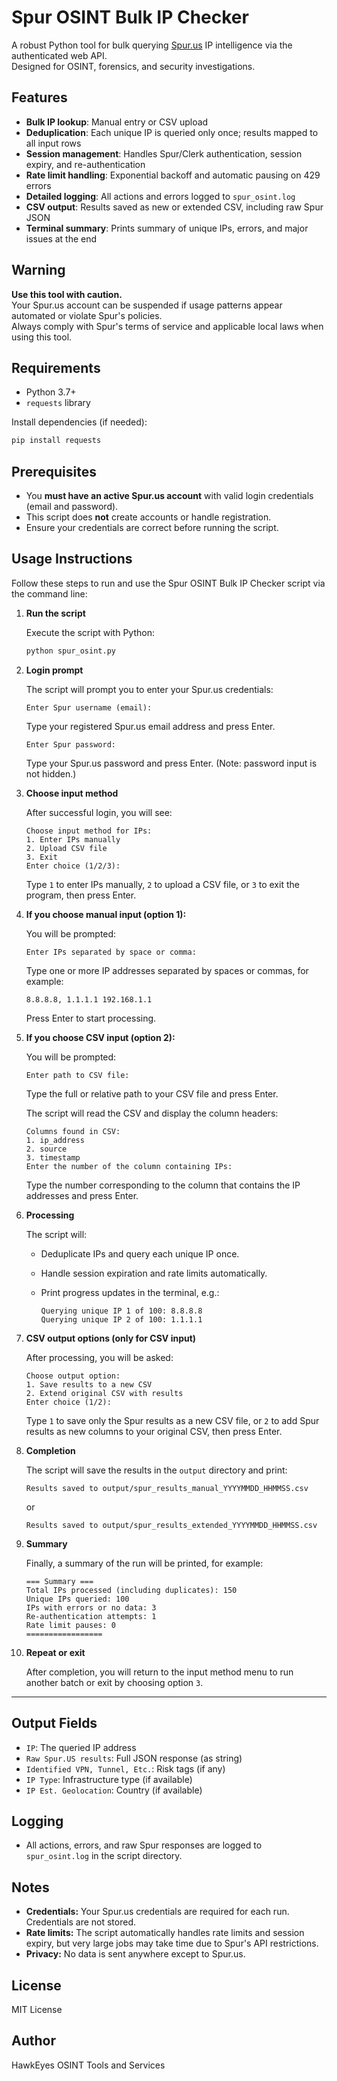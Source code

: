 # Spur OSINT Bulk IP Checker

A robust Python tool for bulk querying [Spur.us](https://spur.us) IP intelligence via the authenticated web API.  
Designed for OSINT, forensics, and security investigations.

## Features

- **Bulk IP lookup**: Manual entry or CSV upload
- **Deduplication**: Each unique IP is queried only once; results mapped to all input rows
- **Session management**: Handles Spur/Clerk authentication, session expiry, and re-authentication
- **Rate limit handling**: Exponential backoff and automatic pausing on 429 errors
- **Detailed logging**: All actions and errors logged to `spur_osint.log`
- **CSV output**: Results saved as new or extended CSV, including raw Spur JSON
- **Terminal summary**: Prints summary of unique IPs, errors, and major issues at the end

## Warning

**Use this tool with caution.**  
Your Spur.us account can be suspended if usage patterns appear automated or violate Spur's policies.  
Always comply with Spur's terms of service and applicable local laws when using this tool.

## Requirements

- Python 3.7+
- `requests` library

Install dependencies (if needed):

```bash
pip install requests
```

## Prerequisites

- You **must have an active Spur.us account** with valid login credentials (email and password).
- This script does **not** create accounts or handle registration.
- Ensure your credentials are correct before running the script.

## Usage Instructions

Follow these steps to run and use the Spur OSINT Bulk IP Checker script via the command line:

1. **Run the script**

   Execute the script with Python:

   ```bash
   python spur_osint.py
   ```

2. **Login prompt**

   The script will prompt you to enter your Spur.us credentials:

   ```
   Enter Spur username (email):
   ```

   Type your registered Spur.us email address and press Enter.

   ```
   Enter Spur password:
   ```

   Type your Spur.us password and press Enter. (Note: password input is not hidden.)

3. **Choose input method**

   After successful login, you will see:

   ```
   Choose input method for IPs:
   1. Enter IPs manually
   2. Upload CSV file
   3. Exit
   Enter choice (1/2/3):
   ```

   Type `1` to enter IPs manually, `2` to upload a CSV file, or `3` to exit the program, then press Enter.

4. **If you choose manual input (option 1):**

   You will be prompted:

   ```
   Enter IPs separated by space or comma:
   ```

   Type one or more IP addresses separated by spaces or commas, for example:

   ```
   8.8.8.8, 1.1.1.1 192.168.1.1
   ```

   Press Enter to start processing.

5. **If you choose CSV input (option 2):**

   You will be prompted:

   ```
   Enter path to CSV file:
   ```

   Type the full or relative path to your CSV file and press Enter.

   The script will read the CSV and display the column headers:

   ```
   Columns found in CSV:
   1. ip_address
   2. source
   3. timestamp
   Enter the number of the column containing IPs:
   ```

   Type the number corresponding to the column that contains the IP addresses and press Enter.

6. **Processing**

   The script will:

   - Deduplicate IPs and query each unique IP once.
   - Handle session expiration and rate limits automatically.
   - Print progress updates in the terminal, e.g.:

     ```
     Querying unique IP 1 of 100: 8.8.8.8
     Querying unique IP 2 of 100: 1.1.1.1
     ```

7. **CSV output options (only for CSV input)**

   After processing, you will be asked:

   ```
   Choose output option:
   1. Save results to a new CSV
   2. Extend original CSV with results
   Enter choice (1/2):
   ```

   Type `1` to save only the Spur results as a new CSV file, or `2` to add Spur results as new columns to your original CSV, then press Enter.

8. **Completion**

   The script will save the results in the `output` directory and print:

   ```
   Results saved to output/spur_results_manual_YYYYMMDD_HHMMSS.csv
   ```

   or

   ```
   Results saved to output/spur_results_extended_YYYYMMDD_HHMMSS.csv
   ```

9. **Summary**

   Finally, a summary of the run will be printed, for example:

   ```
   === Summary ===
   Total IPs processed (including duplicates): 150
   Unique IPs queried: 100
   IPs with errors or no data: 3
   Re-authentication attempts: 1
   Rate limit pauses: 0
   =================
   ```

10. **Repeat or exit**

    After completion, you will return to the input method menu to run another batch or exit by choosing option `3`.

---

## Output Fields

- `IP`: The queried IP address
- `Raw Spur.US results`: Full JSON response (as string)
- `Identified VPN, Tunnel, Etc.`: Risk tags (if any)
- `IP Type`: Infrastructure type (if available)
- `IP Est. Geolocation`: Country (if available)

## Logging

- All actions, errors, and raw Spur responses are logged to `spur_osint.log` in the script directory.

## Notes

- **Credentials:** Your Spur.us credentials are required for each run. Credentials are not stored.
- **Rate limits:** The script automatically handles rate limits and session expiry, but very large jobs may take time due to Spur's API restrictions.
- **Privacy:** No data is sent anywhere except to Spur.us.

## License

MIT License

## Author

HawkEyes OSINT Tools and Services
